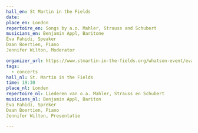 ```yaml
---
hall_en: St Martin in the Fields
date:
place_en: London
repertoire_en: Songs by a.o. Mahler, Strauss and Schubert
musicians_en: Benjamin Appl, Baritone
Éva Fahidi, Speaker
Daan Boertien, Piano
Jennifer Wilton, Moderator

organizer_url: https://www.stmartin-in-the-fields.org/whatson-event/eva-fahidi-benjamin-appl-i-know-for-certain-that-ill-see-you-again/
tags:
  - concerts
hall_nl: St. Martin in the Fields
time: 19:30
place_nl: Londen
repertoire_nl: Liederen van o.a. Mahler, Strauss en Schubert 
musicians_nl: Benjamin Appl, Bariton
Éva Fahidi, Spreker
Daan Boertien, Piano
Jennifer Wilton, Presentatie

---
```


